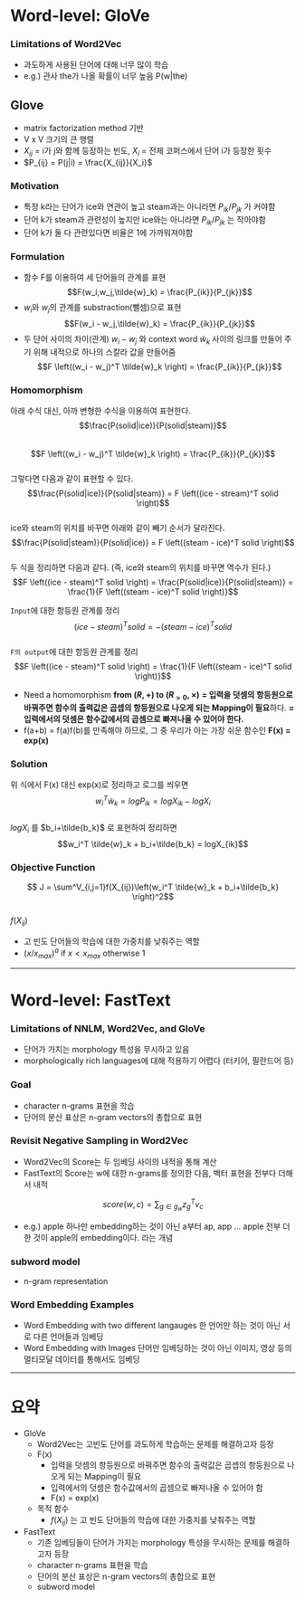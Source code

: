 # Word-level: GloVe
### Limitations of Word2Vec
- 과도하게 사용된 단어에 대해 너무 많이 학습 
- e.g.) 관사 the가 나올 확률이 너무 높음 P(w|the)
## Glove
- matrix factorization method 기반
- V x V 크기의 큰 행렬
- $X_{ij}$ = i가 j와 함께 등장하는 빈도,  $X_i$ = 전체 코퍼스에서 단어 i가 등장한 횟수
- $P_{ij} = P(j|i) = \frac{X_{ij}}{X_i}$ 
### Motivation
- 특정 k라는 단어가 ice와 연관이 높고 steam과는 아니라면 $P_{ik} / P_{jk}$ 가 커야함  
- 단어 k가 steam과 관련성이 높지만 ice와는 아니라면 $P_{ik} / P_{jk}$ 는 작아야함  
- 단어 k가 둘 다 관련있다면 비율은 1에 가까워져야함
### Formulation
- 함수 F를 이용하여 세 단어들의 관계를 표현  
$$F(w_i,w_j,\tilde{w}_k) = \frac{P_{ik}}{P_{jk}}$$
- $w_i$와 $w_j$의 관계를 substraction(뺄셈)으로 표현  
$$F(w_i - w_j,\tilde{w}_k) = \frac{P_{ik}}{P_{jk}}$$
- 두 단어 사이의 차이(관계) $w_i - w_j$ 와 context word $\tilde{w}_k$ 사이의 링크를 만들어 주기 위해 내적으로 하나의 스칼라 값을 만들어줌  
$$F \left((w_i - w_j)^T \tilde{w}_k \right) = \frac{P_{ik}}{P_{jk}}$$
### Homomorphism  
아래 수식 대신, 아까 변형한 수식을 이용하여 표현한다.  
$$\frac{P(solid|ice)}{P(solid|steam)}$$  
$$F \left((w_i - w_j)^T \tilde{w}_k \right) = \frac{P_{ik}}{P_{jk}}$$  
그렇다면 다음과 같이 표현할 수 있다.  
$$\frac{P(solid|ice)}{P(solid|steam)} = F \left((ice - stream)^T solid \right)$$  
ice와 steam의 위치를 바꾸면 아래와 같이 빼기 순서가 달라진다.  
$$\frac{P(solid|steam)}{P(solid|ice)} = F \left((steam - ice)^T solid \right)$$  
두 식을 정리하면 다음과 같다. (즉, ice와 steam의 위치를 바꾸면 역수가 된다.)  
$$F \left((ice - steam)^T solid \right) = \frac{P(solid|ice)}{P(solid|steam)} = \frac{1}{F \left((steam - ice)^T solid \right)}$$  

`Input`에 대한 항등원 관계를 정리  
$$(ice - steam)^T solid = - (steam - ice)^T solid $$  
`F의 output`에 대한 항등원 관계를 정리  
$$F \left((ice - steam)^T solid \right) = \frac{1}{F \left((steam - ice)^T solid \right)}$$  

- Need a homomorphism **from $(R,+)$ to $(R_{>0},\times)$**
   **= 입력을 덧셈의 항등원으로 바꿔주면 함수의 출력값은 곱셉의 항등원으로 나오게 되는 Mapping이 필요**하다.
   **= 입력에서의 덧셈은 함수값에서의 곱셈으로 빠져나올 수 있어야 한다.**
- f(a+b) = f(a)f(b)를 만족해야 하므로, 그 중 우리가 아는 가장 쉬운 함수인 **F(x) = exp(x)**
### Solution

위 식에서 F(x) 대신 exp(x)로 정리하고 로그를 씌우면  
$$w_i^T \tilde{w}_k = logP_{ik} = logX_{ik} - logX_i$$  
$logX_i$ 를 $b_i+\tilde{b_k}$ 로 표현하여 정리하면  
$$w_i^T \tilde{w}_k + b_i+\tilde{b_k} = logX_{ik}$$  

### Objective Function  
$$ J = \sum^V_{i,j=1}f(X_{ij})\left(w_i^T \tilde{w}_k + b_i+\tilde{b_k} \right)^2$$  
$f(X_{ij})$ 
- 고 빈도 단어들의 학습에 대한 가중치를 낮춰주는 역할  
- $(x / x_{max})^a$ if $x < x_{max}$ otherwise $1$  

---
# Word-level: FastText
### Limitations of NNLM, Word2Vec, and GloVe
- 단어가 가지는 morphology 특성을 무시하고 있음
- morphologically rich languages에 대해 적용하기 어렵다 (터키어, 필란드어 등)
### Goal
- character n-grams 표현을 학습
- 단어의 분산 표상은 n-gram vectors의 총합으로 표현

### Revisit Negative Sampling in Word2Vec 
- Word2Vec의 Score는 두 임베딩 사이의 내적을 통해 계산
- FastText의 Score는 w에 대한 n-grams를 정의한 다음, 벡터 표현을 전부다 더해서 내적

$$score(w,c) = \sum_{g \in g_w}z_{g}^Tv_c$$
- e.g.) apple 하나만 embedding하는 것이 아닌 a부터 ap, app ... apple 전부 더한 것이 apple의 embedding이다. 라는 개념
### subword model
- n-gram representation

### Word Embedding Examples
- Word Embedding with two different langauges
  한 언어만 하는 것이 아닌 서로 다른 언어들과 임베딩
- Word Embedding with Images
  단어만 임베딩하는 것이 아닌 이미지, 영상 등의 멀티모달 데이터를 통해서도 임베딩 

---
# 요약
- GloVe
	- Word2Vec는 고빈도 단어를 과도하게 학습하는 문제를 해결하고자 등장
	- F(x)
		- 입력을 덧셈의 항등원으로 바꿔주면 함수의 출력값은 곱셉의 항등원으로 나오게 되는 Mapping이 필요
		- 입력에서의 덧셈은 함수값에서의 곱셈으로 빠져나올 수 있어야 함
		- F(x) = exp(x)
	- 목적 함수
		- $f(X_{ij})$ 는 고 빈도 단어들의 학습에 대한 가중치를 낮춰주는 역할
- FastText
	- 기존 임베딩들이 단어가 가지는 morphology 특성을 무시하는 문제를 해결하고자 등장
	- character n-grams 표현을 학습
	- 단어의 분산 표상은 n-gram vectors의 총합으로 표현
	- subword model
